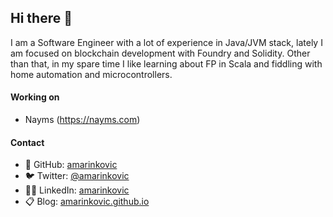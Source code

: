 
## Hi there 👋

I am a Software Engineer with a lot of experience in Java/JVM stack, lately I am focused on blockchain development with Foundry and Solidity. Other than that, in my spare time I like learning about FP in Scala and fiddling with home automation and microcontrollers.

#### Working on

* Nayms (https://nayms.com)

#### Contact

* 🦄 GitHub: [amarinkovic](https://github.com/amarinkovic)
* 🐦 Twitter: [@amarinkovic](https://twitter.com/amarinkovic)
* 🦸‍♂️ LinkedIn: [amarinkovic](https://www.linkedin.com/in/amarinkovic)
* 📋 Blog: [amarinkovic.github.io](https://amarinkovic.github.io)

<!-- [![Donate with Ethereum](https://en.cryptobadges.io/badge/micro/0x3b1716F33785A9AAa3a496DCfD33A1f702Fd3CEA)](https://en.cryptobadges.io/donate/0x3b1716F33785A9AAa3a496DCfD33A1f702Fd3CEA) -->

<!--
**amarinkovic/amarinkovic** is a ✨ _special_ ✨ repository because its `README.md` (this file) appears on your GitHub profile.

Here are some ideas to get you started:

- 🔭 I’m currently working on ...
- 🌱 I’m currently learning ...
- 👯 I’m looking to collaborate on ...
- 🤔 I’m looking for help with ...
- 💬 Ask me about ...
- 📫 How to reach me: ...
- 😄 Pronouns: ...
- ⚡ Fun fact: ...


[![General badge](https://img.shields.io/badge/Awesomeness-100%25-green.svg)](https://shields.io/) 

-->
